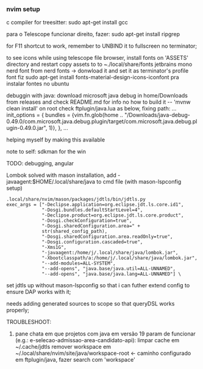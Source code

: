 ### nvim setup

c compiler for treesitter:
sudo apt-get install gcc

para o Telescope funcionar direito, fazer:
sudo apt-get install ripgrep

for F11 shortcut to work, remember to UNBIND it to fullscreen no terminator;

to see icons while using telescope file browser, install fonts on 'ASSETS' directory and restart
copy assets to to ~./local/share/fonts
jetbrains mono nerd font from nerd fonts -> donwload it and set it as terminator's profile font 
fiz sudo apt-get install fonts-material-design-icons-iconfont pra instalar fontes no ubuntu

debuggin with java:
download microsoft java debug in home/Downloads from releases and check README.md for info no how to build it -- 'mvnw clean install' on root
check ftplugin/java.lua as below, fixing path:
  ...
  init_options = {
    bundles = {vim.fn.glob(home .. "/Downloads/java-debug-0.49.0/com.microsoft.java.debug.plugin/target/com.microsoft.java.debug.plugin-0.49.0.jar", 1)},
  },
  ...

helping myself by making this available

note to self: sdkman for the win

TODO: debugging, angular

Lombok solved with mason installation, add -javaagent:$HOME/.local/share/java to cmd file (with mason-lspconfig setup)

    .local/share/nvim/mason/packages/jdtls/bin/jdtls.py
    exec_args = ["-Declipse.application=org.eclipse.jdt.ls.core.id1",
                 "-Dosgi.bundles.defaultStartLevel=4",
                 "-Declipse.product=org.eclipse.jdt.ls.core.product",
                 "-Dosgi.checkConfiguration=true",
                 "-Dosgi.sharedConfiguration.area=" +
                 str(shared_config_path),
                 "-Dosgi.sharedConfiguration.area.readOnly=true",
                 "-Dosgi.configuration.cascaded=true",
                 "-Xms1G",
                 "-javaagent:/home/j/.local/share/java/lombok.jar",
                 "-Xbootclasspath/a:/home/j/.local/share/java/lombok.jar",
                 "--add-modules=ALL-SYSTEM",
                 "--add-opens", "java.base/java.util=ALL-UNNAMED",
                 "--add-opens", "java.base/java.lang=ALL-UNNAMED"] \

set jdtls up without mason-lspconfig so that i can futher extend config to ensure DAP works with it;

needs adding generated sources to scope so that queryDSL works properly;

TROUBLESHOOT:

1. pane chata em que projetos com java em versão 19 param de funcionar (e.g.: e-selecao-admissao-area-candidato-api):
    limpar cache em ~/.cache/jdtls
    remover workspace em ~/.local/share/nvim/site/java/workspace-root <- caminho configurado em ftplugin/java, fazer search com 'workspace'
